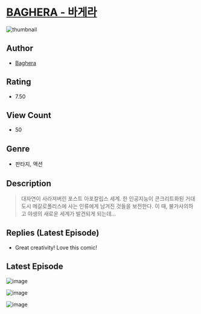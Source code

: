 # [BAGHERA - 바게라](https://comic.naver.com/challenge/list?titleId=810566)
![thumbnail](https://image-comic.pstatic.net/user_contents_data/challenge_comic/2023/05/23/365502/upload_7148961266762199344_480x623.jpeg)

## Author
- [Baghera](https://comic.naver.com/artistTitle?id=365502)

## Rating
- 7.50

## View Count
- 50

## Genre
- 판타지, 액션

## Description
> 대자연이 사라져버린 포스트 아포칼립스 세계. 한 인공지능이 콘크리트화된 거대도시 메갈로폴리스에 사는 인류에게 남겨진 것들을 보전한다. 이 때, 불가사의하고 야생의 새로운 세계가 발견되게 되는데…

## Replies (Latest Episode)
- Great creativity! Love this comic!

## Latest Episode
![image](https://image-comic.pstatic.net/user_contents_data/challenge_comic/2023/05/23/365502/upload_3545566778773092658.jpeg)

![image](https://image-comic.pstatic.net/user_contents_data/challenge_comic/2023/05/23/365502/upload_3472382399947497783.jpeg)

![image](https://image-comic.pstatic.net/user_contents_data/challenge_comic/2023/05/23/365502/upload_7161115264101475382.jpeg)

